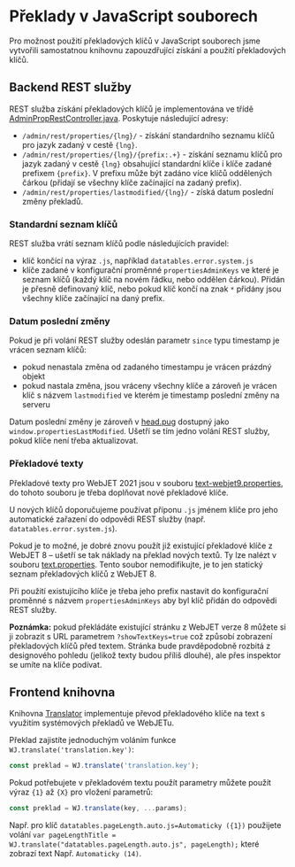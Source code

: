# Překlady v JavaScript souborech

Pro možnost použití překladových klíčů v JavaScript souborech jsme vytvořili samostatnou knihovnu zapouzdřující získání a použití překladových klíčů.

## Backend REST služby

REST služba získání překladových klíčů je implementována ve třídě [AdminPropRestController.java](../../../../src/main/java/sk/iway/iwcm/admin/AdminPropRestController.java). Poskytuje následující adresy:
- `/admin/rest/properties/{lng}/` - získání standardního seznamu klíčů pro jazyk zadaný v cestě `{lng}`.
- `/admin/rest/properties/{lng}/{prefix:.+}` - získání seznamu klíčů pro jazyk zadaný v cestě `{lng}` obsahující standardní klíče i klíče zadané prefixem `{prefix}`. V prefixu může být zadáno více klíčů oddělených čárkou (přidají se všechny klíče začínající na zadaný prefix).
- `/admin/rest/properties/lastmodified/{lng}/` - získá datum poslední změny překladů.

### Standardní seznam klíčů

REST služba vrátí seznam klíčů podle následujících pravidel:
- klíč končící na výraz `.js`, například `datatables.error.system.js`
- klíče zadané v konfigurační proměnné `propertiesAdminKeys` ve které je seznam klíčů (každý klíč na novém řádku, nebo oddělen čárkou). Přidán je přesně definovaný klíč, nebo pokud klíč končí na znak `*` přidány jsou všechny klíče začínající na daný prefix.

### Datum poslední změny

Pokud je při volání REST služby odeslán parametr `since` typu timestamp je vrácen seznam klíčů:
- pokud nenastala změna od zadaného timestampu je vrácen prázdný objekt
- pokud nastala změna, jsou vráceny všechny klíče a zároveň je vrácen klíč s názvem `lastmodified` ve kterém je timestamp poslední změny na serveru

Datum poslední změny je zároveň v [head.pug](../../../../src/main/webapp/admin/v9/views/partials/head.pug) dostupný jako `window.propertiesLastModified`. Ušetří se tím jedno volání REST služby, pokud klíče není třeba aktualizovat.

### Překladové texty

Překladové texty pro WebJET 2021 jsou v souboru [text-webjet9.properties](../../../../src/main/webapp/WEB-INF/classes/text-webjet9.properties), do tohoto souboru je třeba doplňovat nové překladové klíče.

U nových klíčů doporučujeme používat příponu `.js` jménem klíče pro jeho automatické zařazení do odpovědi REST služby (např. `datatables.error.system.js`).

Pokud je to možné, je dobré znovu použít již existující překladové klíče z WebJET 8 – ušetří se tak náklady na překlad nových textů. Ty lze nalézt v souboru [text.properties](../../../../src/main/webapp/WEB-INF/classes/text.properties). Tento soubor nemodifikujte, je to jen statický seznam překladových klíčů z WebJET 8.

Při použití existujícího klíče je třeba jeho prefix nastavit do konfigurační proměnné s názvem `propertiesAdminKeys` aby byl klíč přidán do odpovědi REST služby.

**Poznámka:** pokud překládáte existující stránku z WebJET verze 8 můžete si ji zobrazit s URL parametrem `?showTextKeys=true` což způsobí zobrazení překladových klíčů před textem. Stránka bude pravděpodobně rozbitá z designového pohledu (jelikož texty budou příliš dlouhé), ale přes inspektor se umíte na klíče podívat.

## Frontend knihovna

Knihovna [Translator](../libraries/translator.md) implementuje převod překladového klíče na text s využitím systémových překladů ve WebJETu.

Překlad zajistíte jednoduchým voláním funkce `WJ.translate('translation.key')`:

```javascript
const preklad = WJ.translate('translation.key');
```

Pokud potřebujete v překladovém textu použít parametry můžete použít výraz `{1}` až `{X}` pro vložení parametrů:

```javascript
const preklad = WJ.translate(key, ...params);
```

Např. pro klíč `datatables.pageLength.auto.js=Automaticky ({1})` použijete volání `var pageLengthTitle = WJ.translate("datatables.pageLength.auto.js", pageLength);` které zobrazí text Např. `Automaticky (14)`.
